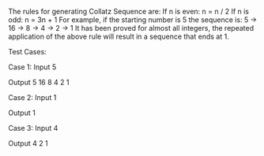The rules for generating Collatz Sequence are: If n is even: n = n / 2 If n is odd: n = 3n + 1 For example, if the starting number is 5 the sequence is: 5 -> 16 -> 8 -> 4 -> 2 -> 1 It has been proved for almost all integers, the repeated application of the above rule will result in a sequence that ends at 1.


Test Cases:

 
 Case 1:
 Input
 5
 
 Output
 5 16 8 4 2 1

 Case 2:
 Input
 1
 
 Output
 1 

 Case 3:
 Input
 4
 
 Output
 4 2 1
